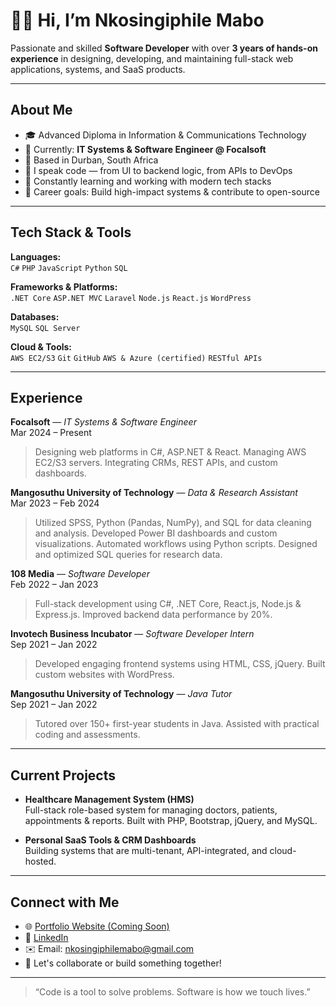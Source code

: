 # 👋🏽 Hi, I’m Nkosingiphile Mabo

Passionate and skilled **Software Developer** with over **3 years of hands-on experience** in designing, developing, and maintaining full-stack web applications, systems, and SaaS products.

---

## About Me

- 🎓 Advanced Diploma in Information & Communications Technology  
- 💼 Currently: **IT Systems & Software Engineer @ Focalsoft**  
- 📍 Based in Durban, South Africa  
- 💬 I speak code — from UI to backend logic, from APIs to DevOps  
- 🌱 Constantly learning and working with modern tech stacks  
- 🎯 Career goals: Build high-impact systems & contribute to open-source

---

## Tech Stack & Tools

**Languages:**  
`C#` `PHP` `JavaScript` `Python` `SQL`

**Frameworks & Platforms:**  
`.NET Core` `ASP.NET MVC` `Laravel` `Node.js` `React.js` `WordPress`

**Databases:**  
`MySQL` `SQL Server`

**Cloud & Tools:**  
`AWS EC2/S3` `Git` `GitHub` `AWS & Azure (certified)` `RESTful APIs`

---

## Experience

**Focalsoft** — *IT Systems & Software Engineer*  
Mar 2024 – Present  
> Designing web platforms in C#, ASP.NET & React. Managing AWS EC2/S3 servers. Integrating CRMs, REST APIs, and custom dashboards.

**Mangosuthu University of Technology** — *Data & Research Assistant*  
Mar 2023 – Feb 2024  
> Utilized SPSS, Python (Pandas, NumPy), and SQL for data cleaning and analysis. Developed Power BI dashboards and custom visualizations. Automated workflows using Python scripts. Designed and optimized SQL queries for research data.  

**108 Media** — *Software Developer*  
Feb 2022 – Jan 2023  
> Full-stack development using C#, .NET Core, React.js, Node.js & Express.js. Improved backend data performance by 20%.

**Invotech Business Incubator** — *Software Developer Intern*  
Sep 2021 – Jan 2022  
> Developed engaging frontend systems using HTML, CSS, jQuery. Built custom websites with WordPress.

**Mangosuthu University of Technology** — *Java Tutor*  
Sep 2021 – Jan 2022  
> Tutored over 150+ first-year students in Java. Assisted with practical coding and assessments.

---

## Current Projects

- **Healthcare Management System (HMS)**  
  Full-stack role-based system for managing doctors, patients, appointments & reports. Built with PHP, Bootstrap, jQuery, and MySQL.

- **Personal SaaS Tools & CRM Dashboards**  
  Building systems that are multi-tenant, API-integrated, and cloud-hosted.

---

## Connect with Me

- 🌐 [Portfolio Website (Coming Soon)](https://nkosingiphile.dev)
- 💼 [LinkedIn](https://www.linkedin.com/in/nkosingiphile-mabo/)
- ✉️ Email: nkosingiphilemabo@gmail.com
- 🧠 Let's collaborate or build something together!

---

> “Code is a tool to solve problems. Software is how we touch lives.”
